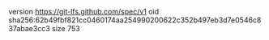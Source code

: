 version https://git-lfs.github.com/spec/v1
oid sha256:62b49fbf821cc0460174aa254990200622c352b497eb3d7e0546c837abae3cc3
size 753

